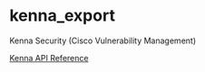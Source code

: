 # kenna_export
Kenna Security (Cisco Vulnerability Management)

[Kenna API Reference](https://apidocs.kennasecurity.com/reference/welcome)
